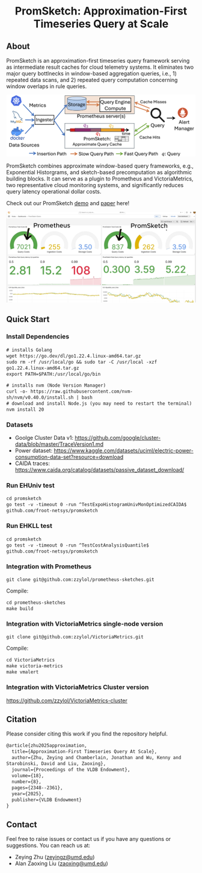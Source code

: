 <h1 align="center">PromSketch: Approximation-First Timeseries Query at Scale</h1>


## About

PromSketch is an approximation-first timeseries query framework serving as intermediate result caches for cloud telemetry systems. It eliminates two major query bottlnecks in window-based aggregation queries, i.e., 1) repeated data scans, and 2) repeated query computation concerning window overlaps in rule queries. 

<p align="center"> <img src="./doc/images/prometheus_diagram.png" alt="" width="600"> </p>

PromSketch combines approximate window-based query frameworks, e.g., Exponential Historgrams, and sketch-based precomputation as algorithmic building blocks. It can serve as a plugin to Prometheus and VictoriaMetrics, two representative cloud monitoring systems, and significantly reduces query latency operational dollar costs.

Check out our PromSketch [demo](https://youtu.be/skoXfeZZj4I) and [paper](https://www.vldb.org/pvldb/vol18/p2348-zhu.pdf) here!

![Demo](GIF_demo.gif)

## Quick Start
### Install Dependencies
```
# installs Golang
wget https://go.dev/dl/go1.22.4.linux-amd64.tar.gz
sudo rm -rf /usr/local/go && sudo tar -C /usr/local -xzf go1.22.4.linux-amd64.tar.gz
export PATH=$PATH:/usr/local/go/bin
```

```
# installs nvm (Node Version Manager)
curl -o- https://raw.githubusercontent.com/nvm-sh/nvm/v0.40.0/install.sh | bash
# download and install Node.js (you may need to restart the terminal)
nvm install 20
```

### Datasets
* Goolge Cluster Data v1: https://github.com/google/cluster-data/blob/master/TraceVersion1.md
* Power dataset: https://www.kaggle.com/datasets/uciml/electric-power-consumption-data-set?resource=download
* CAIDA traces: https://www.caida.org/catalog/datasets/passive_dataset_download/

### Run EHUniv test
```
cd promsketch
go test -v -timeout 0 -run ^TestExpoHistogramUnivMonOptimizedCAIDA$ github.com/froot-netsys/promsketch
```

### Run EHKLL test
```
cd promsketch
go test -v -timeout 0 -run ^TestCostAnalysisQuantile$ github.com/froot-netsys/promsketch
```

### Integration with Prometheus

```
git clone git@github.com:zzylol/prometheus-sketches.git
```
Compile:
```
cd prometheus-sketches
make build
```

### Integration with VictoriaMetrics single-node version

```
git clone git@github.com:zzylol/VictoriaMetrics.git
```
Compile:
```
cd VictoriaMetrics
make victoria-metrics
make vmalert
```

### Integration with VictoriaMetrics Cluster version
https://github.com/zzylol/VictoriaMetrics-cluster

## Citation
Please consider citing this work if you find the repository helpful.
```
@article{zhu2025approximation,
  title={Approximation-First Timeseries Query At Scale},
  author={Zhu, Zeying and Chamberlain, Jonathan and Wu, Kenny and Starobinski, David and Liu, Zaoxing},
  journal={Proceedings of the VLDB Endowment},
  volume={18},
  number={8},
  pages={2348--2361},
  year={2025},
  publisher={VLDB Endowment}
}
```

## Contact
Feel free to raise issues or contact us if you have any questions or suggestions. You can reach us at:
* Zeying Zhu (zeyingz@umd.edu)
* Alan Zaoxing Liu (zaoxing@umd.edu)
